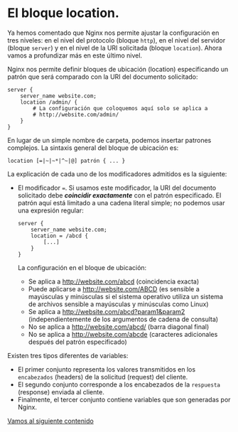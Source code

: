 # El bloque location.

Ya hemos comentado que Nginx nos permite ajustar la configuración en tres niveles: en el nivel del protocolo (bloque `http`), en el nivel del servidor (bloque `server`) y en el nivel de la URI solicitada (bloque `location`). Ahora vamos a profundizar más en este último nivel.

Nginx nos permite definir bloques de ubicación (location) especificando un patrón que será comparado con la URI del documento solicitado:

```nginx
server {
    server_name website.com;
    location /admin/ {
        # La configuración que coloquemos aquí solo se aplica a
        # http://website.com/admin/
    }
}
```

En lugar de un simple nombre de carpeta, podemos insertar patrones complejos. La sintaxis general del bloque de ubicación es:

```nginx
location [=|~|~*|^~|@] patrón { ... }
```

La explicación de cada uno de los modificadores admitidos es la siguiente:

- El modificador `=`. Si usamos este modificador, la URI del documento solicitado debe ***coincidir exactamente*** con el patrón especificado. El patrón aquí está limitado a una cadena literal simple; no podemos usar una expresión regular:

    ```nginx
    server {
        server_name website.com;
        location = /abcd {
            [...]
        }
    }
    ```
    La configuración en el bloque de ubicación:

    - Se aplica a http://website.com/abcd (coincidencia exacta)
    - Puede aplicarse a http://website.com/ABCD (es sensible a mayúsculas y minúsculas si el sistema operativo utiliza un sistema de archivos sensible a mayúsculas y minúsculas como Linux)
    - Se aplica a http://website.com/abcd?param1&param2 (independientemente de los argumentos de cadena de consulta)
    - No se aplica a http://website.com/abcd/ (barra diagonal final)
    - No se aplica a http://website.com/abcde (caracteres adicionales después del patrón especificado)


Existen tres tipos diferentes de variables:

- El primer conjunto representa los valores transmitidos en los `encabezados` (headers) de la solicitud (request) del cliente. 
- El segundo conjunto corresponde a los encabezados de la `respuesta` (response) enviada al cliente. 
- Finalmente, el tercer conjunto contiene variables que son generadas por Nginx.




[Vamos al siguiente contenido](./10-H.md)